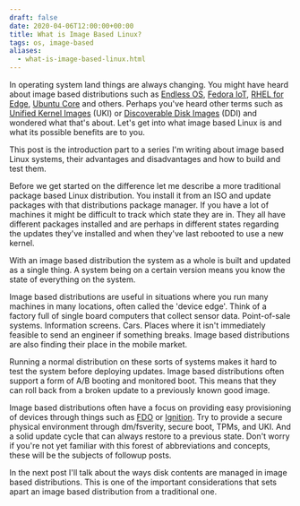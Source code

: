 ```yaml
---
draft: false
date: 2020-04-06T12:00:00+00:00
title: What is Image Based Linux?
tags: os, image-based
aliases:
  - what-is-image-based-linux.html
---
```


In operating system land things are always changing. You might have heard about
image based distributions such as [Endless OS](https://www.endlessos.org), [Fedora IoT](https://fedoraproject.org/iot/),
[RHEL for Edge](https://www.redhat.com/en/technologies/linux-platforms/enterprise-linux/edge-computing), [Ubuntu Core](https://ubuntu.com/core) and others. Perhaps you've heard other terms
such as [Unified Kernel Images](https://uapi-group.org/specifications/specs/unified_kernel_image/) (UKI) or [Discoverable Disk Images](https://uapi-group.org/specifications/specs/discoverable_disk_image/) (DDI) and
wondered what that's about. Let's get into what image based Linux is and what its
possible benefits are to you.

This post is the introduction part to a series I'm writing about image based Linux
systems, their advantages and disadvantages and how to build and test them.

Before we get started on the difference let me describe a more traditional
package based Linux distribution. You install it from an ISO and update packages
with that distributions package manager. If you have a lot of machines it might
be difficult to track which state they are in. They all have different packages
installed and are perhaps in different states regarding the updates they've
installed and when they've last rebooted to use a new kernel.

With an image based distribution the system as a whole is built and updated as
a single thing. A system being on a certain version means you know the state of
everything on the system.

Image based distributions are useful in situations where you run many machines
in many locations, often called the 'device edge'. Think of a factory full of
single board computers that collect sensor data. Point-of-sale systems.
Information screens. Cars. Places where it isn't immediately feasible to send
an engineer if something breaks. Image based distributions are also finding
their place in the mobile market.

Running a normal distribution on these sorts of systems makes it hard to test
the system before deploying updates. Image based distributions often support a
form of A/B booting and monitored boot. This means that they can roll back from
a broken update to a previously known good image.

Image based distributions often have a focus on providing easy provisioning of
devices through things such as [FDO](https://fidoalliance.org/specs/FDO/FIDO-Device-Onboard-RD-v1.0-20201202.html) or [Ignition](https://coreos.github.io/ignition/). Try to provide a secure
physical environment through dm/fsverity, secure boot, TPMs, and UKI. And a
solid update cycle that can always restore to a previous state. Don't worry if
you're not yet familiar with this forest of abbreviations and concepts, these will
be the subjects of followup posts.

In the next post I'll talk about the ways disk contents are managed in image based
distributions. This is one of the important considerations that sets apart an image
based distribution from a traditional one.
